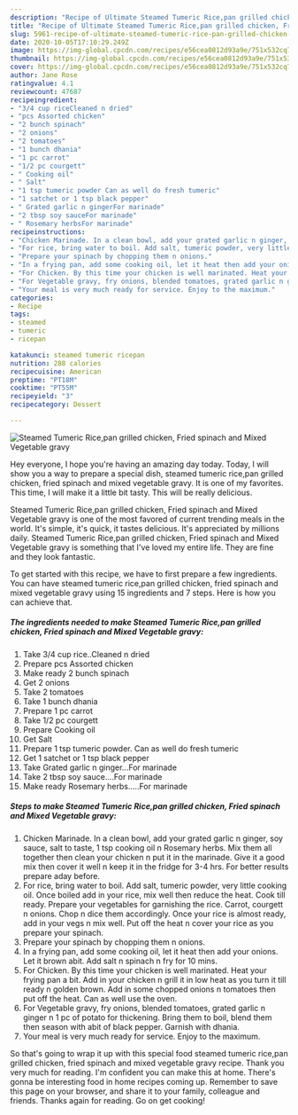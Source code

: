```yaml
---
description: "Recipe of Ultimate Steamed Tumeric Rice,pan grilled chicken, Fried spinach and Mixed Vegetable gravy"
title: "Recipe of Ultimate Steamed Tumeric Rice,pan grilled chicken, Fried spinach and Mixed Vegetable gravy"
slug: 5961-recipe-of-ultimate-steamed-tumeric-rice-pan-grilled-chicken-fried-spinach-and-mixed-vegetable-gravy
date: 2020-10-05T17:10:29.249Z
image: https://img-global.cpcdn.com/recipes/e56cea0812d93a9e/751x532cq70/steamed-tumeric-ricepan-grilled-chicken-fried-spinach-and-mixed-vegetable-gravy-recipe-main-photo.jpg
thumbnail: https://img-global.cpcdn.com/recipes/e56cea0812d93a9e/751x532cq70/steamed-tumeric-ricepan-grilled-chicken-fried-spinach-and-mixed-vegetable-gravy-recipe-main-photo.jpg
cover: https://img-global.cpcdn.com/recipes/e56cea0812d93a9e/751x532cq70/steamed-tumeric-ricepan-grilled-chicken-fried-spinach-and-mixed-vegetable-gravy-recipe-main-photo.jpg
author: Jane Rose
ratingvalue: 4.1
reviewcount: 47687
recipeingredient:
- "3/4 cup riceCleaned n dried"
- "pcs Assorted chicken"
- "2 bunch spinach"
- "2 onions"
- "2 tomatoes"
- "1 bunch dhania"
- "1 pc carrot"
- "1/2 pc courgett"
- " Cooking oil"
- " Salt"
- "1 tsp tumeric powder Can as well do fresh tumeric"
- "1 satchet or 1 tsp black pepper"
- " Grated garlic n gingerFor marinade"
- "2 tbsp soy sauceFor marinade"
- " Rosemary herbsFor marinade"
recipeinstructions:
- "Chicken Marinade. In a clean bowl, add your grated garlic n ginger, soy sauce, salt to taste, 1 tsp cooking oil n Rosemary herbs. Mix them all together then clean your chicken n put it in the marinade. Give it a good mix then cover it well n keep it in the fridge for 3-4 hrs. For better results prepare aday before."
- "For rice, bring water to boil. Add salt, tumeric powder, very little cooking oil. Once boiled add in your rice, mix well then reduce the heat. Cook till ready. Prepare your vegetables for garnishing the rice. Carrot, courgett n onions. Chop n dice them accordingly. Once your rice is almost ready, add in your vegs n mix well. Put off the heat n cover your rice as you prepare your spinach."
- "Prepare your spinach by chopping them n onions."
- "In a frying pan, add some cooking oil, let it heat then add your onions. Let it brown abit. Add salt n spinach n fry for 10 mins."
- "For Chicken. By this time your chicken is well marinated. Heat your frying pan a bit. Add in your chicken n grill it in low heat as you turn it till ready n golden brown. Add in some chopped onions n tomatoes then put off the heat. Can as well use the oven."
- "For Vegetable gravy, fry onions, blended tomatoes, grated garlic n ginger n 1 pc of potato for thickening. Bring them to boil, blend them then season with abit of black pepper. Garnish with dhania."
- "Your meal is very much ready for service. Enjoy to the maximum."
categories:
- Recipe
tags:
- steamed
- tumeric
- ricepan

katakunci: steamed tumeric ricepan 
nutrition: 288 calories
recipecuisine: American
preptime: "PT18M"
cooktime: "PT55M"
recipeyield: "3"
recipecategory: Dessert

---
```



![Steamed Tumeric Rice,pan grilled chicken, Fried spinach and Mixed Vegetable gravy](https://img-global.cpcdn.com/recipes/e56cea0812d93a9e/751x532cq70/steamed-tumeric-ricepan-grilled-chicken-fried-spinach-and-mixed-vegetable-gravy-recipe-main-photo.jpg)

Hey everyone, I hope you're having an amazing day today. Today, I will show you a way to prepare a special dish, steamed tumeric rice,pan grilled chicken, fried spinach and mixed vegetable gravy. It is one of my favorites. This time, I will make it a little bit tasty. This will be really delicious.



Steamed Tumeric Rice,pan grilled chicken, Fried spinach and Mixed Vegetable gravy is one of the most favored of current trending meals in the world. It's simple, it's quick, it tastes delicious. It's appreciated by millions daily. Steamed Tumeric Rice,pan grilled chicken, Fried spinach and Mixed Vegetable gravy is something that I've loved my entire life. They are fine and they look fantastic.


To get started with this recipe, we have to first prepare a few ingredients. You can have steamed tumeric rice,pan grilled chicken, fried spinach and mixed vegetable gravy using 15 ingredients and 7 steps. Here is how you can achieve that.

<!--inarticleads1-->

##### The ingredients needed to make Steamed Tumeric Rice,pan grilled chicken, Fried spinach and Mixed Vegetable gravy:

1. Take 3/4 cup rice..Cleaned n dried
1. Prepare pcs Assorted chicken
1. Make ready 2 bunch spinach
1. Get 2 onions
1. Take 2 tomatoes
1. Take 1 bunch dhania
1. Prepare 1 pc carrot
1. Take 1/2 pc courgett
1. Prepare  Cooking oil
1. Get  Salt
1. Prepare 1 tsp tumeric powder. Can as well do fresh tumeric
1. Get 1 satchet or 1 tsp black pepper
1. Take  Grated garlic n ginger...For marinade
1. Take 2 tbsp soy sauce....For marinade
1. Make ready  Rosemary herbs.....For marinade




<!--inarticleads2-->

##### Steps to make Steamed Tumeric Rice,pan grilled chicken, Fried spinach and Mixed Vegetable gravy:

1. Chicken Marinade. In a clean bowl, add your grated garlic n ginger, soy sauce, salt to taste, 1 tsp cooking oil n Rosemary herbs. Mix them all together then clean your chicken n put it in the marinade. Give it a good mix then cover it well n keep it in the fridge for 3-4 hrs. For better results prepare aday before.
1. For rice, bring water to boil. Add salt, tumeric powder, very little cooking oil. Once boiled add in your rice, mix well then reduce the heat. Cook till ready. Prepare your vegetables for garnishing the rice. Carrot, courgett n onions. Chop n dice them accordingly. Once your rice is almost ready, add in your vegs n mix well. Put off the heat n cover your rice as you prepare your spinach.
1. Prepare your spinach by chopping them n onions.
1. In a frying pan, add some cooking oil, let it heat then add your onions. Let it brown abit. Add salt n spinach n fry for 10 mins.
1. For Chicken. By this time your chicken is well marinated. Heat your frying pan a bit. Add in your chicken n grill it in low heat as you turn it till ready n golden brown. Add in some chopped onions n tomatoes then put off the heat. Can as well use the oven.
1. For Vegetable gravy, fry onions, blended tomatoes, grated garlic n ginger n 1 pc of potato for thickening. Bring them to boil, blend them then season with abit of black pepper. Garnish with dhania.
1. Your meal is very much ready for service. Enjoy to the maximum.




So that's going to wrap it up with this special food steamed tumeric rice,pan grilled chicken, fried spinach and mixed vegetable gravy recipe. Thank you very much for reading. I'm confident you can make this at home. There's gonna be interesting food in home recipes coming up. Remember to save this page on your browser, and share it to your family, colleague and friends. Thanks again for reading. Go on get cooking!
